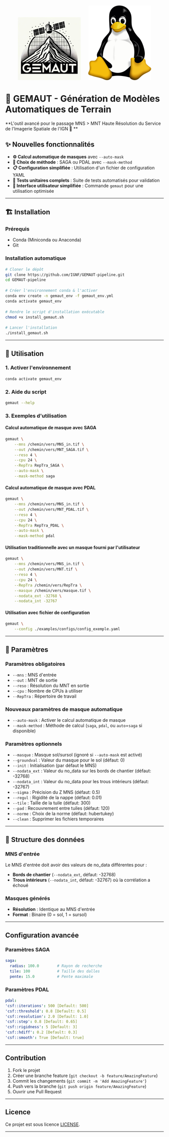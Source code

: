 <p align="center">
  <img src="assets/logo.png" alt="GEMAUT" width="200" style="margin-right: 20px;"/>
  <img src="assets/Linux.png" alt="Linux" width="200"/>
</p>

# 🚀 GEMAUT - Génération de Modèles Automatiques de Terrain

**L'outil avancé pour le passage MNS > MNT Haute Résolution du Service de l'Imagerie Spatiale de l'IGN 🚀 **

## ✨ Nouvelles fonctionnalités

- **⚙️ Calcul automatique de masques** avec `--auto-mask`
- **🎯 Choix de méthode** : SAGA ou PDAL avec `--mask-method`
- **📋 Configuration simplifiée** : Utilisation d'un fichier de configuration YAML
- **🧪 Tests unitaires complets** : Suite de tests automatisés pour validation
- **🚀 Interface utilisateur simplifiée** : Commande `gemaut` pour une utilisation optimisée

---

## 🏗️ Installation

### Prérequis
- Conda (Miniconda ou Anaconda)
- Git

### Installation automatique
```bash
# Cloner le dépôt
git clone https://github.com/IGNF/GEMAUT-pipeline.git
cd GEMAUT-pipeline

# Créer l'environnement conda & l'activer
conda env create -n gemaut_env -f gemaut_env.yml
conda activate gemaut_env

# Rendre le script d'installation exécutable
chmod +x install_gemaut.sh

# Lancer l'installation
./install_gemaut.sh
```
---

## 🎯 Utilisation

### 1. Activer l'environnement
```bash
conda activate gemaut_env
```

### 2. Aide du script
```bash
gemaut --help
```

### 3. Exemples d'utilisation

#### **Calcul automatique de masque avec SAGA**
```bash
gemaut \
    --mns /chemin/vers/MNS_in.tif \
    --out /chemin/vers/MNT_SAGA.tif \
    --reso 4 \
    --cpu 24 \
    --RepTra RepTra_SAGA \
    --auto-mask \
    --mask-method saga
```

#### **Calcul automatique de masque avec PDAL**
```bash
gemaut \
    --mns /chemin/vers/MNS_in.tif \
    --out /chemin/vers/MNT_PDAL.tif \
    --reso 4 \
    --cpu 24 \
    --RepTra RepTra_PDAL \
    --auto-mask \
    --mask-method pdal
```

#### **Utilisation traditionnelle avec un masque fourni par l'utilisateur**
```bash
gemaut \
    --mns /chemin/vers/MNS_in.tif \
    --out /chemin/vers/MNT.tif \
    --reso 4 \
    --cpu 24 \
    --RepTra /chemin/vers/RepTra \
    --masque /chemin/vers/masque.tif \
    --nodata_ext -32768 \
    --nodata_int -32767
```

#### **Utilisation avec fichier de configuration**
```bash
gemaut \
    --config ./examples/configs/config_exemple.yaml
```

---

## 🔧 Paramètres

### Paramètres obligatoires
- `--mns` : MNS d'entrée
- `--out` : MNT de sortie
- `--reso` : Résolution du MNT en sortie
- `--cpu` : Nombre de CPUs à utiliser
- `--RepTra` : Répertoire de travail

### **Nouveaux paramètres de masque automatique**
- `--auto-mask` : Activer le calcul automatique de masque
- `--mask-method` : Méthode de calcul (`saga`, `pdal`, ou `auto`=`saga` si disponible)

### Paramètres optionnels
- `--masque` : Masque sol/sursol (ignoré si `--auto-mask` est activé)
- `--groundval` : Valeur du masque pour le sol (défaut: 0)
- `--init` : Initialisation (par défaut le MNS)
- `--nodata_ext` : Valeur du no_data sur les bords de chantier (défaut: -32768)
- `--nodata_int` : Valeur du no_data pour les trous intérieurs (défaut: -32767)
- `--sigma` : Précision du Z MNS (défaut: 0.5)
- `--regul` : Rigidité de la nappe (défaut: 0.01)
- `--tile` : Taille de la tuile (défaut: 300)
- `--pad` : Recouvrement entre tuiles (défaut: 120)
- `--norme` : Choix de la norme (défaut: hubertukey)
- `--clean` : Supprimer les fichiers temporaires

---

## 📁 Structure des données

### MNS d'entrée
Le MNS d'entrée doit avoir des valeurs de no_data différentes pour :
- **Bords de chantier** (`--nodata_ext`, défaut: -32768)
- **Trous intérieurs** (`--nodata_int`, défaut: -32767) où la corrélation a échoué

### Masques générés
- **Résolution** : Identique au MNS d'entrée
- **Format** : Binaire (0 = sol, 1 = sursol)
---

## Configuration avancée

### Paramètres SAGA
```yaml
saga:
  radius: 100.0        # Rayon de recherche
  tile: 100            # Taille des dalles
  pente: 15.0          # Pente maximale
```

### Paramètres PDAL
```yaml
pdal:
'csf::iterations': 500 [Default: 500]
'csf::threshold': 0.8 [Default: 0.5]
'csf::resolution': 2.0 [Default: 1.0]
'csf::step': 0.8 [Default: 0.65]
'csf::rigidness': 5 [Default: 3]
'csf::hdiff': 0.2 [Default: 0.3] 
'csf::smooth': True [Default: true]
```

---

## Contribution

1. Fork le projet
2. Créer une branche feature (`git checkout -b feature/AmazingFeature`)
3. Commit les changements (`git commit -m 'Add AmazingFeature'`)
4. Push vers la branche (`git push origin feature/AmazingFeature`)
5. Ouvrir une Pull Request

---

## Licence

Ce projet est sous licence [LICENSE](LICENSE).

---
